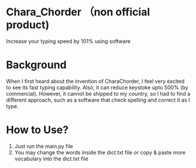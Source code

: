 # Chara_Chorder （non official product)
Increase your typing speed by 101% using software 

# Background
When I first heard about the invention of CharaChorder, I feel very excited to see its fast typing capability.
Also, it can reduce keystoke upto 500% (by commercial). However, it cannot be shipped to my country, so I had to find a different approach, such as a software that check spelling and correct it as I type.

# How to Use?
1) Just run the main.py file
2) You may change the words inside the dict.txt file or copy & paste more vocabulary into the dict.txt file

